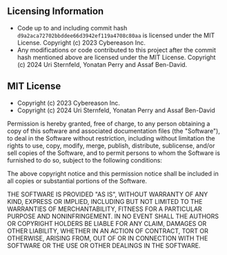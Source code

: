 ## Licensing Information
- Code up to and including commit hash `d9a2aca72702bbddee66d3942ef119a4708c80aa` is licensed
under the MIT License. Copyright (c) 2023 Cybereason Inc.
- Any modifications or code contributed to this project after the commit hash mentioned above 
are licensed under the MIT License. Copyright (c) 2024 Uri Sternfeld, Yonatan Perry and Assaf Ben-David.

## MIT License
- Copyright (c) 2023 Cybereason Inc.
- Copyright (c) 2024 Uri Sternfeld, Yonatan Perry and Assaf Ben-David

Permission is hereby granted, free of charge, to any person obtaining a copy
of this software and associated documentation files (the "Software"), to deal
in the Software without restriction, including without limitation the rights
to use, copy, modify, merge, publish, distribute, sublicense, and/or sell
copies of the Software, and to permit persons to whom the Software is
furnished to do so, subject to the following conditions:

The above copyright notice and this permission notice shall be included in all
copies or substantial portions of the Software.

THE SOFTWARE IS PROVIDED "AS IS", WITHOUT WARRANTY OF ANY KIND, EXPRESS OR
IMPLIED, INCLUDING BUT NOT LIMITED TO THE WARRANTIES OF MERCHANTABILITY,
FITNESS FOR A PARTICULAR PURPOSE AND NONINFRINGEMENT. IN NO EVENT SHALL THE
AUTHORS OR COPYRIGHT HOLDERS BE LIABLE FOR ANY CLAIM, DAMAGES OR OTHER
LIABILITY, WHETHER IN AN ACTION OF CONTRACT, TORT OR OTHERWISE, ARISING FROM,
OUT OF OR IN CONNECTION WITH THE SOFTWARE OR THE USE OR OTHER DEALINGS IN THE
SOFTWARE.
